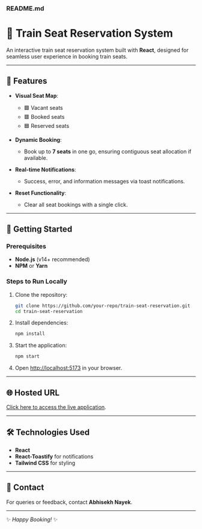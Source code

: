 ### README.md

# 🚆 Train Seat Reservation System  

An interactive train seat reservation system built with **React**, designed for seamless user experience in booking train seats.  

---

## 🌟 Features  
- **Visual Seat Map**:  
  - 🟩 Vacant seats  
  - 🟥 Booked seats  
  - 🟦 Reserved seats  

- **Dynamic Booking**:  
  - Book up to **7 seats** in one go, ensuring contiguous seat allocation if available.  

- **Real-time Notifications**:  
  - Success, error, and information messages via toast notifications.  

- **Reset Functionality**:  
  - Clear all seat bookings with a single click.  

---

## 🚀 Getting Started  

### Prerequisites  
- **Node.js** (v14+ recommended)  
- **NPM** or **Yarn**  

### Steps to Run Locally  
1. Clone the repository:  
   ```bash  
   git clone https://github.com/your-repo/train-seat-reservation.git  
   cd train-seat-reservation  
   ```  
2. Install dependencies:  
   ```bash  
   npm install  
   ```  
3. Start the application:  
   ```bash  
   npm start  
   ```  
4. Open [http://localhost:5173](http://localhost:5173) in your browser.  

---

## 🌐 Hosted URL  
[Click here to access the live application]().  

---

## 🛠️ Technologies Used  
- **React**  
- **React-Toastify** for notifications  
- **Tailwind CSS** for styling  

---

## 📧 Contact  
For queries or feedback, contact **Abhisekh Nayek**.  

---

✨ *Happy Booking!* ✨  
